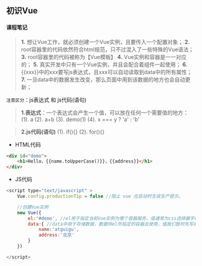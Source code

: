 ## 初识Vue


#### 课程笔记
>**1.** 想让Vue工作，就必须创建一个Vue实例，且要传入一个配置对象；
>**2.** root容器里的代码依然符合html规范，只不过混入了一些特殊的Vue语法；
>**3.** root容器里的代码被称为【Vue模板】
>**4.** Vue实例和容器是一一对应的；
>**5.** 真实开发中只有一个Vue实例，并且会配合着组件一起使用；
>**6.** {{xxx}}中的xxx要写js表达式，且xxx可以自动读取到data中的所有属性；
>**7.** 一旦data中的数据发生改变，那么页面中用到该数据的地方也会自动更新；

`注意区分`：js表达式 和 js代码(语句)
>**1.表达式**：一个表达式会产生一个值，可以放在任何一个需要值的地方：
(1). a
(2). a+b
(3). demo(1)
(4). x === y ? 'a' : 'b'

>**2.js代码(语句)**
(1). if(){}
(2). for(){}

- HTML代码
```html
<div id="demo">
	<h1>Hello，{{name.toUpperCase()}}，{{address}}</h1>
</div>
```
- JS代码
```javascript
<script type="text/javascript" >
	Vue.config.productionTip = false //阻止 vue 在启动时生成生产提示。

	//创建Vue实例
	new Vue({
		el:'#demo', //el用于指定当前Vue实例为哪个容器服务，值通常为css选择器字符串。
		data:{ //data中用于存储数据，数据供el所指定的容器去使用，值我们暂时先写成一个对象。
			name:'atguigu',
			address:'北京'
		}
	})

</script>
```